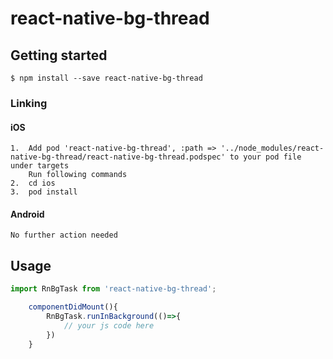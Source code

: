 
# react-native-bg-thread

## Getting started

`$ npm install --save react-native-bg-thread`

### Linking

#### iOS
	1. 	Add pod 'react-native-bg-thread', :path => '../node_modules/react-native-bg-thread/react-native-bg-thread.podspec' to your pod file under targets
		Run following commands
	2. 	cd ios
	3. 	pod install

#### Android
	No further action needed

## Usage
```javascript
import RnBgTask from 'react-native-bg-thread';

	componentDidMount(){
		RnBgTask.runInBackground(()=>{
			// your js code here
		})
	}

```


